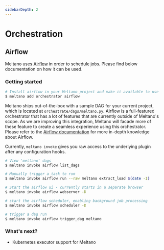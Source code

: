 ```yaml
---
sidebarDepth: 2
---
```


# Orchestration

## Airflow

Meltano uses [Airflow](https://apache.airflow.org) in order to schedule jobs. Please find below documentation on how it can be used.

### Getting started


```bash
# Install airflow in your Meltano project and make it available to use via `meltano invoke` 
$ meltano add orchestrator airflow
```

Meltano ships out-of-the-box with a sample DAG for your current project, which is located at `orchestrate/dags/meltano.py`.
Airflow is a full-featured orchestrator that has a lot of features that are currently outside of Meltano's scope. As we are improving this integration, Meltano will facade more of these feature to create a seamless experience using this orchestrator. Please refer to the [Airflow documentation](https://airflow.apache.org/) for more in-depth knowledge about Airflow.

Currently, `meltano invoke` gives you raw access to the underlying plugin after any configuration hooks.

```bash
# View 'meltano' dags
$ meltano invoke airflow list_dags

# Manually trigger a task to run
$ meltano invoke airflow run --raw meltano extract_load $(date -I)

# Start the airflow ui - currently starts in a separate browser
$ meltano invoke airflow webserver -D

# start the airflow scheduler, enabling background job processing
$ meltano invoke airflow scheduler -D

# trigger a dag run
$ meltano invoke airflow trigger_dag meltano
```

### What's next?

  - Kubernetes executor support for Meltano
